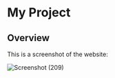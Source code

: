# My Project

## Overview

This is a screenshot of the website:


![Screenshot (209)](https://github.com/user-attachments/assets/9cde0dfd-b47e-458f-9e4d-a542e371e93b)

